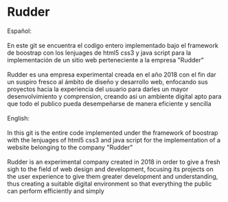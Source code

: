 # Rudder
Español:
<br></br>
En este git se encuentra el codigo entero implementado bajo el framework de boostrap con los lenjuages de html5 css3 y java script para la implementación de un sitio web perteneciente a la empresa "Rudder"
<br></br>
Rudder es una empresa experimental creada en el año 2018 con el fin dar un suspiro fresco al ámbito de diseño y desarrollo web, enfocando sus proyectos hacia la experiencia del usuario para darles un mayor desenvolvimiento y comprension, creando asi un ambiente digital apto para que todo el publico pueda desempeñarse de manera eficiente y sencilla
<br></br>
English: 
<br></br>
In this git is the entire code implemented under the framework of boostrap with the lenjuages of html5 css3 and java script for the implementation of a website belonging to the company "Rudder"
<br></br>
Rudder is an experimental company created in 2018 in order to give a fresh sigh to the field of web design and development, focusing its projects on the user experience to give them greater development and understanding, thus creating a suitable digital environment so that everything the public can perform efficiently and simply
